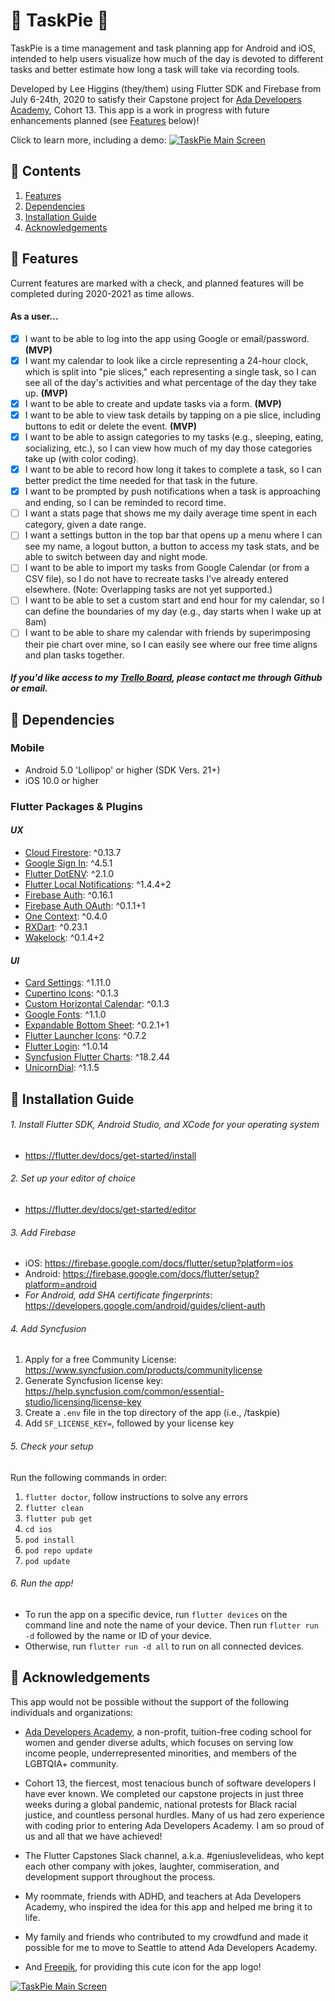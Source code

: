 # 🥧 TaskPie 🥧

TaskPie is a time management and task planning app for Android and iOS, intended to help users visualize how much of the day is devoted to different tasks and
better estimate how long a task will take via recording tools.

Developed by Lee Higgins (they/them) using Flutter SDK and Firebase from July 6-24th, 2020 to satisfy their Capstone project for [Ada Developers Academy](https://adadevelopersacademy.org/), Cohort 13. This app is a work in progress with future enhancements planned (see [Features](#features) below)!

Click to learn more, including a demo:
[![TaskPie Main Screen](https://i.imgur.com/tqwuaWn.png)](https://youtu.be/-evC9avD0hI)

## 🥧 Contents

1. [Features](#features)
2. [Dependencies](#dependencies)
3. [Installation Guide](#installation-guide)
4. [Acknowledgements](#acknowledgements)

## 🥧 Features

Current features are marked with a check, and planned features will be completed during 2020-2021 as time allows.
#### As a user...
- [x] I want to be able to log into the app using Google or email/password. **(MVP)**
- [x] I want my calendar to look like a circle representing a 24-hour clock, which is split into "pie slices," each representing a single task, so I can see all of the day's activities and what percentage of the day they take up. **(MVP)**
- [x] I want to be able to create and update tasks via a form. **(MVP)**
- [x] I want to be able to view task details by tapping on a pie slice, including buttons to edit or delete the event. **(MVP)**
- [x] I want to be able to assign categories to my tasks (e.g., sleeping, eating, socializing, etc.), so I can view how much of my day those categories take up (with color coding).
- [x] I want to be able to record how long it takes to complete a task, so I can better predict the time needed for that task in the future.
- [x] I want to be prompted by push notifications when a task is approaching and ending, so I can be reminded to record time.
- [ ] I want a stats page that shows me my daily average time spent in each category, given a date range.
- [ ] I want a settings button in the top bar that opens up a menu where I can see my name, a logout button, a button to access my task stats, and be able to switch between day and night mode.
- [ ] I want to be able to import my tasks from Google Calendar (or from a CSV file), so I do not have to recreate tasks I've already entered elsewhere. (Note: Overlapping tasks are not yet supported.)
- [ ] I want to be able to set a custom start and end hour for my calendar, so I can define the boundaries of my day (e.g., day starts when I wake up at 8am)
- [ ] I want to be able to share my calendar with friends by superimposing their pie chart over mine, so I can easily see where our free time aligns and plan tasks together.

##### If you'd like access to my [Trello Board](https://trello.com/b/PiePJUPH/taskpie-app), please contact me through Github or email.

## 🥧 Dependencies

### Mobile
- Android 5.0 'Lollipop' or higher (SDK Vers. 21+)
- iOS 10.0 or higher

### Flutter Packages & Plugins

#### *UX*
- [Cloud Firestore](https://pub.dev/packages/cloud_firestore): ^0.13.7
- [Google Sign In](https://pub.dev/packages/google_sign_in): ^4.5.1
- [Flutter DotENV](https://pub.dev/packages/flutter_dotenv): ^2.1.0
- [Flutter Local Notifications](https://pub.dev/packages/flutter_local_notifications): ^1.4.4+2
- [Firebase Auth](https://pub.dev/packages/firebase_auth): ^0.16.1
- [Firebase Auth OAuth](https://pub.dev/packages/firebase_auth_oauth): ^0.1.1+1
- [One Context](https://pub.dev/packages/one_context): ^0.4.0
- [RXDart](https://pub.dev/packages/rxdart): ^0.23.1
- [Wakelock](https://pub.dev/packages/wakelock): ^0.1.4+2

#### *UI*
- [Card Settings](https://pub.dev/packages/card_settings): ^1.11.0
- [Cupertino Icons](https://pub.dev/packages/cupertino_icons): ^0.1.3
- [Custom Horizontal Calendar](https://pub.dev/packages/custom_horizontal_calendar): ^0.1.3
- [Google Fonts](https://pub.dev/packages/google_fonts): ^1.1.0
- [Expandable Bottom Sheet](https://pub.dev/packages/expandable_bottom_sheet): ^0.2.1+1 
- [Flutter Launcher Icons](https://pub.dev/packages/flutter_launcher_icons): ^0.7.2
- [Flutter Login](https://pub.dev/packages/flutter_login): ^1.0.14
- [Syncfusion Flutter Charts](https://pub.dev/packages/syncfusion_flutter_charts): ^18.2.44
- [UnicornDial](https://pub.dev/packages/unicorndial): ^1.1.5

## 🥧 Installation Guide

###### 1. Install Flutter SDK, Android Studio, and XCode for your operating system
- https://flutter.dev/docs/get-started/install

###### 2. Set up your editor of choice
- https://flutter.dev/docs/get-started/editor

###### 3. Add Firebase
- iOS: https://firebase.google.com/docs/flutter/setup?platform=ios
- Android: https://firebase.google.com/docs/flutter/setup?platform=android
- *For Android, add SHA certificate fingerprints*: https://developers.google.com/android/guides/client-auth

###### 4. Add Syncfusion
1. Apply for a free Community License: https://www.syncfusion.com/products/communitylicense
2. Generate Syncfusion license key: https://help.syncfusion.com/common/essential-studio/licensing/license-key
3. Create a `.env` file in the top directory of the app (i.e., /taskpie)
4. Add `SF_LICENSE_KEY=`, followed by your license key

###### 5. Check your setup
Run the following commands in order:
1. `flutter doctor`, follow instructions to solve any errors
2. `flutter clean`
3. `flutter pub get`
4. `cd ios`
5. `pod install`
6. `pod repo update`
7. `pod update`

###### 6. Run the app!
- To run the app on a specific device, run `flutter devices` on the command line and note the name of your device. Then run `flutter run -d` followed by the name or ID of your device.
- Otherwise, run `flutter run -d all` to run on all connected devices.

## 🥧 Acknowledgements

This app would not be possible without the support of the following individuals and organizations: 

- [Ada Developers Academy](https://adadevelopersacademy.org/), a non-profit, tuition-free coding school for women and gender diverse adults, which focuses on serving low income people, underrepresented minorities, and members of the LGBTQIA+ community.

- Cohort 13, the fiercest, most tenacious bunch of software developers I have ever known. We completed our capstone projects in just three weeks during a global pandemic, national protests for Black racial justice, and countless personal hurdles. Many of us had zero experience with coding prior to entering Ada Developers Academy. I am so proud of us and all that we have achieved!

- The Flutter Capstones Slack channel, a.k.a. #geniuslevelideas, who kept each other company with jokes, laughter, commiseration, and development support throughout the process.

- My roommate, friends with ADHD, and teachers at Ada Developers Academy, who inspired the idea for this app and helped me bring it to life.

- My family and friends who contributed to my crowdfund and made it possible for me to move to Seattle to attend Ada Developers Academy. 

- And [Freepik](http://www.freepik.com/), for providing this cute icon for the app logo!

[![TaskPie Main Screen](https://imgur.com/AV22W8h.png)](https://youtu.be/-evC9avD0hI)